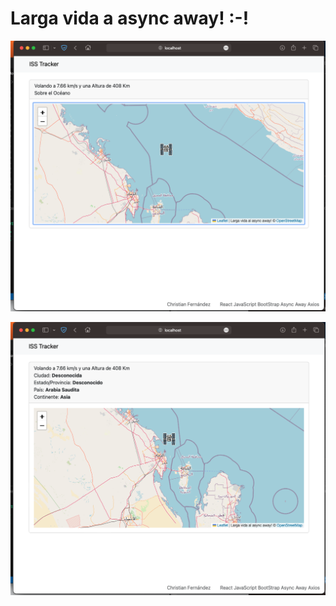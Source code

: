 # Larga vida a async away! :-!

![Screenshot of a comment on a GitHub issue showing an image, added in the Markdown, of an Octocat smiling and raising a tentacle.](./src/assets/captura1.png)

![Screenshot of a comment on a GitHub issue showing an image, added in the Markdown, of an Octocat smiling and raising a tentacle.](./src/assets/captura2.png)